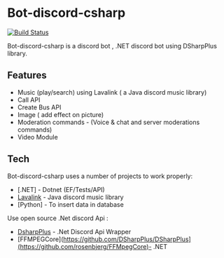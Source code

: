 # Bot-discord-csharp

[![Build Status](https://travis-ci.org/joemccann/dillinger.svg?branch=master)](https://travis-ci.org/joemccann/dillinger)

Bot-discord-csharp is a discord bot , .NET discord bot using DSharpPlus library.

## Features

- Music (play/search) using Lavalink ( a Java discord music library)
- Call API
- Create Bus API 
- Image ( add effect on picture)
- Moderation commands -  (Voice & chat and server moderations commands)
- Video Module


## Tech

Bot-discord-csharp uses a number of projects to work properly:

- [.NET] -  Dotnet (EF/Tests/API)
- [Lavalink](https://github.com/freyacodes/Lavalink) -  Java discord music library
- [Python] - To insert data in database


Use open source .Net discord Api :

- [DsharpPlus](https://github.com/DSharpPlus/DSharpPlus) -  .Net Discord Api Wrapper
- [FFMPEGCore](https://github.com/DSharpPlus/DSharpPlus](https://github.com/rosenbjerg/FFMpegCore)- .NET 

